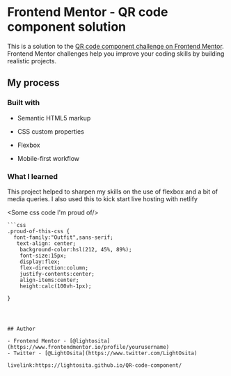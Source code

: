 # Frontend Mentor - QR code component solution

This is a solution to the [QR code component challenge on Frontend Mentor](https://www.frontendmentor.io/challenges/qr-code-component-iux_sIO_H). Frontend Mentor challenges help you improve your coding skills by building realistic projects. 


## My process

### Built with

- Semantic HTML5 markup
- CSS custom properties
- Flexbox

- Mobile-first workflow




### What I learned
This project helped to sharpen my skills on the use of flexbox and a bit of media queries.
I also used this to kick start live hosting with netlify



<Some css code I'm proud of/>
```
```css
.proud-of-this-css {
  font-family:"Outfit",sans-serif;
   text-align: center;
    background-color:hsl(212, 45%, 89%); 
    font-size:15px;
    display:flex;
    flex-direction:column;
    justify-contents:center;
    align-items:center;
    height:calc(100vh-1px);

}




## Author

- Frontend Mentor - [@lightosita](https://www.frontendmentor.io/profile/yourusername)
- Twitter - [@LightOsita](https://www.twitter.com/LightOsita)

livelink:https://lightosita.github.io/QR-code-component/

